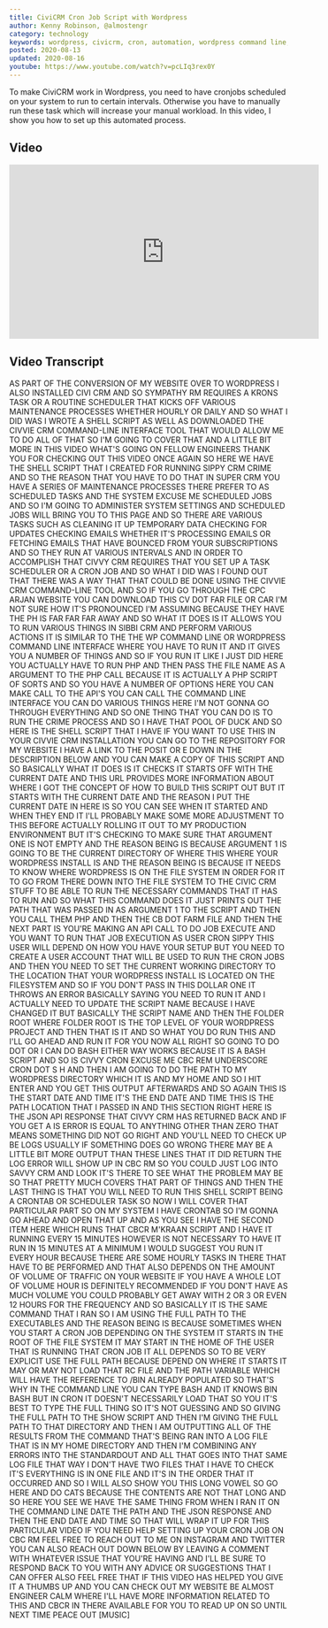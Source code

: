 ```yaml
---
title: CiviCRM Cron Job Script with Wordpress
author: Kenny Robinson, @almostengr
category: technology
keywords: wordpress, civicrm, cron, automation, wordpress command line, wp-cli
posted: 2020-08-13
updated: 2020-08-16
youtube: https://www.youtube.com/watch?v=pcLIq3rex0Y
---
```


To make CiviCRM work in Wordpress, you need to have cronjobs scheduled on your system to 
run to certain intervals. Otherwise you have to manually run these task which will increase 
your manual workload. In this video, I show you how to set up this automated process.

## Video

<iframe width="560" height="315" src="https://www.youtube.com/embed/pcLIq3rex0Y" frameborder="0" 
allow="accelerometer; autoplay; encrypted-media; gyroscope; picture-in-picture" allowfullscreen></iframe>

## Video Transcript

AS PART OF THE CONVERSION OF MY WEBSITE
OVER TO WORDPRESS I ALSO INSTALLED CIVI
CRM AND SO SYMPATHY RM REQUIRES A KRONS
TASK OR A ROUTINE SCHEDULER THAT KICKS
OFF VARIOUS MAINTENANCE PROCESSES
WHETHER HOURLY OR DAILY AND SO WHAT I
DID WAS I WROTE A SHELL SCRIPT AS WELL
AS DOWNLOADED THE CIVVIE CRM
COMMAND-LINE INTERFACE TOOL THAT WOULD
ALLOW ME TO DO ALL OF THAT SO I'M GOING
TO COVER THAT AND A LITTLE BIT MORE IN
THIS VIDEO WHAT'S GOING ON FELLOW
ENGINEERS THANK YOU FOR CHECKING OUT
THIS VIDEO ONCE AGAIN SO HERE WE HAVE
THE SHELL SCRIPT THAT I CREATED FOR
RUNNING SIPPY CRM CRIME AND SO THE
REASON THAT YOU HAVE TO DO THAT IN SUPER
CRM YOU HAVE A SERIES OF MAINTENANCE
PROCESSES THERE PREFER TO AS SCHEDULED
TASKS AND THE SYSTEM
EXCUSE ME SCHEDULED JOBS AND SO I'M
GOING TO ADMINISTER SYSTEM SETTINGS AND
SCHEDULED JOBS WILL BRING YOU TO THIS
PAGE AND SO THERE ARE VARIOUS TASKS SUCH
AS CLEANING IT UP TEMPORARY DATA
CHECKING FOR UPDATES CHECKING EMAILS
WHETHER IT'S PROCESSING EMAILS OR
FETCHING EMAILS THAT HAVE BOUNCED FROM
YOUR SUBSCRIPTIONS AND SO THEY RUN AT
VARIOUS INTERVALS AND IN ORDER TO
ACCOMPLISH THAT CIVVY CRM REQUIRES THAT
YOU SET UP A TASK SCHEDULER OR A CRON
JOB AND SO WHAT I DID WAS I FOUND OUT
THAT THERE WAS A WAY THAT THAT COULD BE
DONE USING THE CIVVIE CRM COMMAND-LINE
TOOL AND SO IF YOU GO THROUGH THE CPC
ARJAN WEBSITE YOU CAN DOWNLOAD THIS CV
DOT FAR FILE OR CAR I'M NOT SURE HOW
IT'S PRONOUNCED I'M ASSUMING BECAUSE
THEY HAVE THE PH IS FAR FAR FAR AWAY AND
SO WHAT IT DOES IS IT ALLOWS YOU TO RUN
VARIOUS THINGS IN
SIBBI CRM AND PERFORM VARIOUS ACTIONS IT
IS SIMILAR TO THE THE WP COMMAND LINE OR
WORDPRESS COMMAND LINE INTERFACE WHERE
YOU HAVE TO RUN IT AND IT GIVES YOU A
NUMBER OF THINGS AND SO IF YOU RUN IT
LIKE I JUST DID HERE YOU ACTUALLY HAVE
TO RUN PHP AND THEN PASS THE FILE NAME
AS A ARGUMENT TO THE PHP CALL BECAUSE IT
IS ACTUALLY A PHP SCRIPT OF SORTS AND SO
YOU HAVE A NUMBER OF OPTIONS HERE YOU
CAN MAKE CALL TO THE API'S YOU CAN CALL
THE COMMAND LINE INTERFACE YOU CAN DO
VARIOUS THINGS HERE I'M NOT GONNA GO
THROUGH EVERYTHING AND SO ONE THING THAT
YOU CAN DO IS TO RUN THE CRIME PROCESS
AND SO I HAVE THAT POOL OF DUCK AND SO
HERE IS THE SHELL SCRIPT THAT I HAVE IF
YOU WANT TO USE THIS IN YOUR CIVVIE CRM
INSTALLATION YOU CAN GO TO THE
REPOSITORY FOR MY WEBSITE I HAVE A LINK
TO THE POSIT OR E DOWN IN THE
DESCRIPTION BELOW AND YOU CAN MAKE A
COPY OF THIS SCRIPT AND SO BASICALLY
WHAT IT DOES IS IT CHECKS IT STARTS OFF
WITH THE CURRENT DATE AND THIS URL
PROVIDES MORE INFORMATION ABOUT WHERE I
GOT THE CONCEPT OF HOW TO BUILD THIS
SCRIPT OUT BUT IT STARTS WITH THE
CURRENT DATE AND THE REASON I PUT THE
CURRENT DATE IN HERE IS SO YOU CAN SEE
WHEN IT STARTED AND WHEN THEY END IT
I'LL PROBABLY MAKE SOME MORE ADJUSTMENT
TO THIS BEFORE ACTUALLY ROLLING IT OUT
TO MY PRODUCTION ENVIRONMENT BUT IT'S
CHECKING TO MAKE SURE THAT ARGUMENT ONE
IS NOT EMPTY AND THE REASON BEING IS
BECAUSE ARGUMENT 1 IS GOING TO BE THE
CURRENT DIRECTORY OF WHERE THIS WHERE
YOUR WORDPRESS INSTALL IS AND THE REASON
BEING IS BECAUSE IT NEEDS TO KNOW WHERE
WORDPRESS IS ON THE FILE SYSTEM IN ORDER
FOR IT TO GO FROM THERE DOWN INTO THE
FILE SYSTEM TO THE CIVIC CRM STUFF TO BE
ABLE TO RUN THE NECESSARY COMMANDS THAT
IT HAS TO RUN AND SO WHAT THIS COMMAND
DOES IT JUST PRINTS OUT THE PATH THAT
WAS PASSED IN AS ARGUMENT 1 TO THE
SCRIPT AND THEN YOU CALL THEM PHP AND
THEN THE CB DOT FARM FILE
AND THEN THE NEXT PART IS YOU'RE MAKING
AN API CALL TO DO JOB EXECUTE AND YOU
WANT TO RUN THAT JOB EXECUTION AS USER
CRON SIPPY THIS USER WILL DEPEND ON HOW
YOU HAVE YOUR SETUP BUT YOU NEED TO
CREATE A USER ACCOUNT THAT WILL BE USED
TO RUN THE CRON JOBS AND THEN YOU NEED
TO SET THE CURRENT WORKING DIRECTORY TO
THE LOCATION THAT YOUR WORDPRESS INSTALL
IS LOCATED ON THE FILESYSTEM AND SO IF
YOU DON'T PASS IN THIS DOLLAR ONE IT
THROWS AN ERROR BASICALLY SAYING YOU
NEED TO RUN IT AND I ACTUALLY NEED TO
UPDATE THE SCRIPT NAME BECAUSE I HAVE
CHANGED IT BUT BASICALLY THE SCRIPT NAME
AND THEN THE FOLDER ROOT WHERE FOLDER
ROOT IS THE TOP LEVEL OF YOUR WORDPRESS
PROJECT AND THEN THAT IS IT AND SO WHAT
YOU DO RUN THIS AND I'LL GO AHEAD AND
RUN IT FOR YOU NOW ALL RIGHT SO GOING TO
DO DOT OR I CAN DO BASH EITHER WAY WORKS
BECAUSE IT IS A BASH SCRIPT AND SO IS
CIVVY CRON EXCUSE ME CBC REM UNDERSCORE
CRON DOT S H AND THEN I AM GOING TO DO
THE PATH TO MY WORDPRESS DIRECTORY WHICH
IT IS AND MY HOME AND SO I HIT ENTER AND
YOU GET THIS OUTPUT AFTERWARDS AND SO
AGAIN THIS IS THE START DATE AND TIME
IT'S THE END DATE AND TIME THIS IS THE
PATH LOCATION THAT I PASSED IN AND THIS
SECTION RIGHT HERE IS THE JSON API
RESPONSE THAT CIVVY CRM HAS RETURNED
BACK AND IF YOU GET A IS ERROR IS EQUAL
TO ANYTHING OTHER THAN ZERO THAT MEANS
SOMETHING DID NOT GO RIGHT AND YOU'LL
NEED TO CHECK UP BE LOGS USUALLY IF
SOMETHING DOES GO WRONG THERE MAY BE A
LITTLE BIT MORE OUTPUT THAN THESE LINES
THAT IT DID RETURN THE LOG ERROR WILL
SHOW UP IN CBC RM SO YOU COULD JUST LOG
INTO SAVVY CRM AND LOOK IT'S THERE TO
SEE WHAT THE PROBLEM MAY BE SO THAT
PRETTY MUCH COVERS THAT PART OF THINGS
AND THEN THE LAST THING IS THAT YOU WILL
NEED TO RUN
THIS SHELL SCRIPT BEING A CRONTAB OR
SCHEDULER TASK SO NOW I WILL COVER THAT
PARTICULAR PART SO ON MY SYSTEM I HAVE
CRONTAB SO I'M GONNA GO AHEAD AND OPEN
THAT UP AND AS YOU SEE I HAVE THE SECOND
ITEM HERE WHICH RUNS THAT CBCR M'KRAAN
SCRIPT AND I HAVE IT RUNNING EVERY 15
MINUTES HOWEVER IS NOT NECESSARY TO HAVE
IT RUN IN 15 MINUTES AT A MINIMUM I
WOULD SUGGEST YOU RUN IT EVERY HOUR
BECAUSE THERE ARE SOME HOURLY TASKS IN
THERE THAT HAVE TO BE PERFORMED AND THAT
ALSO DEPENDS ON THE AMOUNT OF VOLUME OF
TRAFFIC ON YOUR WEBSITE IF YOU HAVE A
WHOLE LOT OF VOLUME HOUR IS DEFINITELY
RECOMMENDED IF YOU DON'T HAVE AS MUCH
VOLUME YOU COULD PROBABLY GET AWAY WITH
2 OR 3 OR EVEN 12 HOURS FOR THE
FREQUENCY AND SO BASICALLY IT IS THE
SAME COMMAND THAT I RAN SO I AM USING
THE FULL PATH TO THE EXECUTABLES AND THE
REASON BEING IS BECAUSE SOMETIMES WHEN
YOU START A CRON JOB DEPENDING ON THE
SYSTEM IT STARTS IN THE ROOT OF THE FILE
SYSTEM IT MAY START IN THE HOME OF THE
USER THAT IS RUNNING THAT CRON JOB IT
ALL DEPENDS SO TO BE VERY EXPLICIT USE
THE FULL PATH BECAUSE DEPEND ON WHERE IT
STARTS IT MAY OR MAY NOT LOAD THAT RC
FILE AND THE PATH VARIABLE WHICH WILL
HAVE THE REFERENCE TO /BIN ALREADY
POPULATED SO THAT'S WHY IN THE COMMAND
LINE YOU CAN TYPE BASH AND IT KNOWS BIN
BASH BUT IN CRON
IT DOESN'T NECESSARILY LOAD THAT SO YOU
IT'S BEST TO TYPE THE FULL THING SO IT'S
NOT GUESSING AND SO GIVING THE FULL PATH
TO THE SHOW SCRIPT AND THEN I'M GIVING
THE FULL PATH TO THAT DIRECTORY AND THEN
I AM OUTPUTTING ALL OF THE RESULTS FROM
THE COMMAND THAT'S BEING RAN INTO A LOG
FILE THAT IS IN MY HOME DIRECTORY AND
THEN I'M COMBINING ANY ERRORS INTO THE
STANDARDOUT AND ALL THAT GOES INTO THAT
SAME LOG FILE THAT WAY I DON'T HAVE TWO
FILES THAT I HAVE TO CHECK IT'S
EVERYTHING IS IN ONE FILE AND IT'S IN
THE ORDER THAT IT OCCURRED
AND SO I WILL ALSO SHOW YOU THIS LONG
VOWEL SO GO HERE AND DO CATS BECAUSE THE
CONTENTS ARE NOT THAT LONG AND SO HERE
YOU SEE WE HAVE THE SAME THING FROM WHEN
I RAN IT ON THE COMMAND LINE DATE THE
PATH AND THE JSON RESPONSE AND THEN THE
END DATE AND TIME SO THAT WILL WRAP IT
UP FOR THIS PARTICULAR VIDEO IF YOU NEED
HELP SETTING UP YOUR CRON JOB ON CBC RM
FEEL FREE TO REACH OUT TO ME ON
INSTAGRAM AND TWITTER YOU CAN ALSO REACH
OUT DOWN BELOW BY LEAVING A COMMENT WITH
WHATEVER ISSUE THAT YOU'RE HAVING AND
I'LL BE SURE TO RESPOND BACK TO YOU WITH
ANY ADVICE OR SUGGESTIONS THAT I CAN
OFFER ALSO FEEL FREE THAT IF THIS VIDEO
HAS HELPED YOU GIVE IT A THUMBS UP AND
YOU CAN CHECK OUT MY WEBSITE BE ALMOST
ENGINEER CALM WHERE I'LL HAVE MORE
INFORMATION RELATED TO THIS AND CBCR IN
THERE AVAILABLE FOR YOU TO READ UP ON SO
UNTIL NEXT TIME PEACE OUT
[MUSIC]
